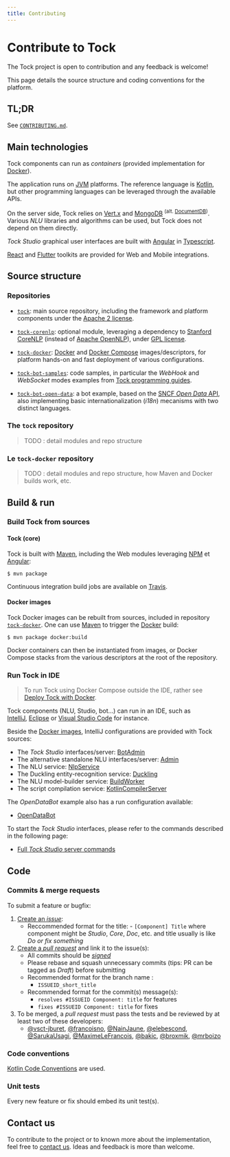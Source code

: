 ```yaml
---
title: Contributing
---
```


# Contribute to Tock

The Tock project is open to contribution and any feedback is welcome!

This page details the source structure and coding conventions for the platform.

## TL;DR

See [`CONTRIBUTING.md`](https://github.com/theopenconversationkit/tock/blob/master/CONTRIBUTING.md).

## Main technologies

Tock components can run as _containers_ (provided implementation for [Docker](https://www.docker.com/)).

The application runs on [JVM](https://fr.wikipedia.org/wiki/Machine_virtuelle_Java) platforms.
The reference language is [Kotlin](https://kotlinlang.org/), but other programming languages can be leveraged through the available APIs.

On the server side, Tock relies on [Vert.x](http://vertx.io/) and [MongoDB](https://www.mongodb.com) <sup>(alt. [DocumentDB](https://aws.amazon.com/fr/documentdb/))</sup>.
Various _NLU_ libraries and algorithms can be used, but Tock does not depend on them directly.

_Tock Studio_ graphical user interfaces are built with [Angular](https://angular.io/) in [Typescript](https://www.typescriptlang.org/).

[React](https://reactjs.org) and [Flutter](https://flutter.dev/) toolkits are provided for Web and Mobile integrations.

## Source structure

### Repositories

- [`tock`](https://github.com/theopenconversationkit/tock): main source repository, including the framework
  and platform components under the [Apache 2 license](https://github.com/theopenconversationkit/tock/blob/master/LICENSE).

- [`tock-corenlp`](https://github.com/theopenconversationkit/tock-corenlp): optional module, leveraging a dependency to
  [Stanford CoreNLP](https://stanfordnlp.github.io/CoreNLP/) (instead of [Apache OpenNLP](https://opennlp.apache.org/)),
  under [GPL license](https://fr.wikipedia.org/wiki/Licence_publique_g%C3%A9n%C3%A9rale_GNU).

- [`tock-docker`](https://github.com/theopenconversationkit/tock-docker): [Docker](https://www.docker.com/)
  and [Docker Compose](https://docs.docker.com/compose/) images/descriptors, for platform hands-on and fast deployment
  of various configurations.

- [`tock-bot-samples`](https://github.com/theopenconversationkit/tock-bot-samples): code samples, in particular the _WebHook_ and _WebSocket_ modes examples from
  [Tock programming guides](../dev/bot-api).

- [`tock-bot-open-data`](https://github.com/theopenconversationkit/tock-bot-open-data): a bot example, based on
  the [SNCF _Open Data_ API](https://www.digital.sncf.com/startup/api), also implementing basic internationalization (_i18n_)
  mecanisms with two distinct languages.

### The `tock` repository

> TODO : detail modules and repo structure

### Le `tock-docker` repository

> TODO : detail modules and repo structure, how Maven and Docker builds work, etc.

## Build & run

### Build Tock from sources

#### Tock (core)

Tock is built with [Maven](https://maven.apache.org/), including the Web modules leveraging
[NPM](https://www.npmjs.com/) et [Angular](https://angular.io/):

`$ mvn package`

Continuous integration build jobs are available on [Travis](https://travis-ci.org/theopenconversationkit/tock).

#### Docker images

Tock Docker images can be rebuilt from sources, included in repository [`tock-docker`](https://github.com/theopenconversationkit/tock-docker).
One can use [Maven](https://maven.apache.org/) to trigger the [Docker](https://www.docker.com/) build:

`$ mvn package docker:build`

Docker containers can then be instantiated from images, or Docker Compose stacks from the various descriptors
at the root of the repository.

### Run Tock in IDE

> To run Tock using Docker Compose outside the IDE, rather see [Deploy Tock with Docker](../getting-started).

Tock components (NLU, Studio, bot...) can run in an IDE, such as  
[IntelliJ](https://www.jetbrains.com/idea/), [Eclipse](https://www.eclipse.org/) or [Visual Studio Code](https://code.visualstudio.com/) for instance.

Beside the [Docker images](https://github.com/theopenconversationkit/tock-docker/blob/master/docker-compose.yml),
IntelliJ configurations are provided with Tock sources:

- The _Tock Studio_ interfaces/server: [BotAdmin](https://github.com/theopenconversationkit/tock/blob/master/.idea/runConfigurations/BotAdmin.xml)
- The alternative standalone NLU interfaces/server: [Admin](https://github.com/theopenconversationkit/tock/blob/master/.idea/runConfigurations/Admin.xml)
- The NLU service: [NlpService](https://github.com/theopenconversationkit/tock/blob/master/.idea/runConfigurations/NlpService.xml)
- The Duckling entity-recognition service: [Duckling](https://github.com/theopenconversationkit/tock/blob/master/.idea/runConfigurations/Duckling.xml)
- The NLU model-builder service: [BuildWorker](https://github.com/theopenconversationkit/tock/blob/master/.idea/runConfigurations/BuildWorker.xml)
- The script compilation service: [KotlinCompilerServer](https://github.com/theopenconversationkit/tock/blob/master/.idea/runConfigurations/KotlinCompilerServer.xml)

The _OpenDataBot_ example also has a run configuration available:

- [OpenDataBot](https://github.com/theopenconversationkit/tock-bot-open-data/blob/master/.idea/runConfigurations/OpenDataBot.xml)

To start the _Tock Studio_ interfaces, please refer to the commands described in the following page:

- [Full _Tock Studio_ server commands](https://github.com/theopenconversationkit/tock/blob/master/bot/admin/web/README)

## Code

### Commits & merge requests

To submit a feature or bugfix:

1. [Create an _issue_](https://github.com/theopenconversationkit/tock/issues/new):
   - Reccommended format for the title: - `[Component] Title` where component might be
     _Studio_, _Core_, _Doc_, etc. and title usually is like _Do or fix something_
2. [Create a _pull request_](https://github.com/theopenconversationkit/tock/pulls) and link it to the issue(s):
   - All commits should be [_signed_](https://help.github.com/en/github/authenticating-to-github/managing-commit-signature-verification)
   - Please rebase and squash unnecessary commits (tips: PR can be tagged as _Draft_) before submitting
   - Recommended format for the branch name :
     - `ISSUEID_short_title`
   - Recommended format for the commit(s) message(s):
     - `resolves #ISSUEID Component: title` for features
     - `fixes #ISSUEID Component: title` for fixes
3. To be merged, a _pull request_ must pass the tests and be reviewed by at least two of these developers:
   - [@vsct-jburet](https://github.com/vsct-jburet),
     [@francoisno](https://github.com/francoisno),
     [@NainJaune](https://github.com/NainJaune),
     [@elebescond](https://github.com/elebescond),
     [@SarukaUsagi](https://github.com/SarukaUsagi),
     [@MaximeLeFrancois](https://github.com/MaximeLeFrancois),
     [@bakic](https://github.com/bakic),
     [@broxmik](https://github.com/broxmik),
     [@mrboizo](https://github.com/mrboizo)

### Code conventions

[Kotlin Code Conventions](https://kotlinlang.org/docs/reference/coding-conventions.html) are used.

### Unit tests

Every new feature or fix should embed its unit test(s).

## Contact us

To contribute to the project or to known more about the implementation, feel free to [contact us](../contact).
Ideas and feedback is more than welcome.
